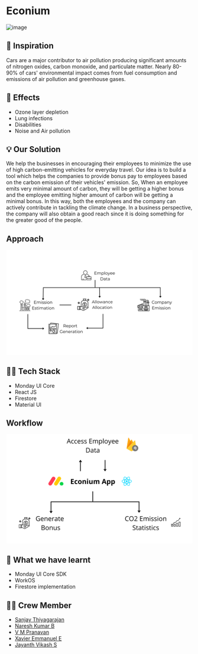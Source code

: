 # Econium
![image](https://user-images.githubusercontent.com/42594454/188959584-35a03499-3a30-4e1b-a6bf-41464bfe2e9a.png)


## :mechanical_arm: Inspiration

<p>Cars are a major contributor to air pollution producing significant amounts of nitrogen oxides, carbon monoxide, and particulate matter. Nearly 80-90% of cars' environmental impact comes from fuel consumption and emissions of air pollution and greenhouse gases.</p>

## :face_with_head_bandage: Effects
<ul>
  <li>Ozone layer depletion</li>
  <li>Lung infections</li>
  <li>Disabilities</li>
  <li>Noise and Air pollution</li>
 </ul>
 
## :bulb: Our Solution

<p> We help the businesses in encouraging their employees to minimize the use of high carbon-emitting vehicles for everyday travel. Our idea is to build a tool which helps the companies to provide bonus pay to employees based on the carbon emission of their vehicles' emission. So, When an employee emits very minimal amount of carbon, they will be getting a higher bonus and the employee emitting higher amount of carbon will be getting a minimal bonus. In this way, both the employees and the company can actively contribute in tackling the climate change. In a business perspective, the company will also obtain a good reach since it is doing something for the greater good of the people. </p>

## Approach
![](https://github.com/Techipeeyon/Images/raw/main/icons/11.png)

## :technologist: Tech Stack

<ul>
  <li>Monday UI Core</li>
  <li>React JS</li>
  <li>Firestore</li>
  <li>Material UI</li>
</ul>

## Workflow
![](https://github.com/Techipeeyon/Images/raw/main/icons/summma.png)

## :blue_book: What we have learnt
<ul>
  <li>Monday UI Core SDK</li>
  <li>WorkOS</li>
  <li>Firestore implementation</li>
 </ul>

## :man_office_worker: Crew Member
 
* [Sanjay Thiyagarajan](https://github.com/sanjay-thiyagarajan)
* [Naresh Kumar B](https://github.com/TechieNK)
* [V M Pranavan](https://github.com/Techipeeyon)
* [Xavier Emmanuel E](https://github.com/Xavier-Alfred)
* [Jayanth Vikash S](https://github.com/JayanthVikashS)

